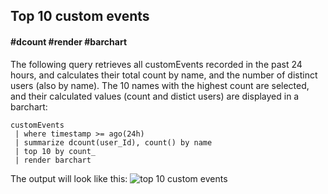 ## Top 10 custom events
#### #dcount #render #barchart
<!-- article_id: 3107‎2017‏‎03827001 -->

The following query retrieves all customEvents recorded in the past 24 hours, and calculates their total count by name, and the number of distinct users (also by name).
The 10 names with the highest count are selected, and their calculated values (count and distict users) are displayed in a barchart:

```AIQL
customEvents 
 | where timestamp >= ago(24h)
 | summarize dcount(user_Id), count() by name
 | top 10 by count_ 
 | render barchart
```

The output will look like this:
![top 10 custom events](/images/top_10_custom_events.png)